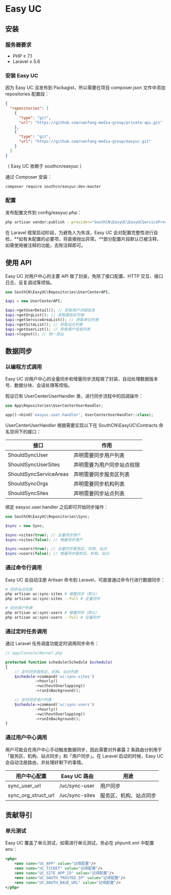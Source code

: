 # Easy UC

## 安装

### 服务器要求

- PHP ≥ 7.1
- Laravel ≥ 5.6



### 安装 Easy UC

因为 Easy UC 没发布到 Packagist，所以需要在项目 composer.json 文件中添加 repositories 配置段：

```json
{
  "repositories": [
    {
      "type": "git",
      "url": "https://github.com/nanfang-media-group/private-api.git"
    },
    {
      "type": "git",
      "url": "https://github.com/nanfang-media-group/easyuc.git"
    }
  ]
}
```

（ Easy UC 依赖于 southcn/easyuc ）

通过 Composer 安装：

```bash
composer require southcn/easyuc:dev-master
```



### 配置

发布配置文件到 config/easyuc.php：

```bash
php artisan vendor:publish --provider="SouthCN\EasyUC\EasyUCServiceProvider"
```

在 Laravel 框架启动阶段，为避免人为失误，Easy UC 会对配置完整性进行自检，**如有未配置的必要项，将直接抛出异常。**部分配置片段默认已被注释，如需使用被注释的功能，去除注释即可。



## 使用 API

Easy UC 对用户中心的主要 API 做了封装，免除了接口配置、HTTP 交互、接口日志、反复调试等烦恼。

```php
use SouthCN\EasyUC\Repositories\UserCenterAPI;

$api = new UserCenterAPI;

$api->getUserDetail(); // 获取用户详细信息
$api->getOrgList(); // 获取服务区列表
$api->getServiceAreaList(); // 获取单位列表
$api->getSiteList(); // 获取站点列表
$api->getUserList(); // 获取用户信息列表
$api->logout(); // 统一登出
```



## 数据同步

### 以编程方式调用

Easy UC 对用户中心的全量同步和增量同步流程做了封装，自动处理数据版本号、数据分块、会话处理等烦恼。

假设已有 UserCenterUserHandler 类，进行同步流程中的回调操作：

```php
use App\Repositories\UserCenterUserHandler;

app()->bind('easyuc.user.handler', UserCenterUserHandler::class);
```

UserCenterUserHandler 根据需要实现以下在 SouthCN\EasyUC\Contracts 命名空间下的接口：

| 接口 | 作用 |
| ---- | ---- |
| ShouldSyncUser     | 声明需要同步用户列表 |
| ShouldSyncUserSites     |   声明需要为用户同步站点权限   |
| ShouldSyncServiceAreas     |   声明需要同步服务区列表   |
| ShouldSyncOrgs     |   声明需要同步机构列表   |
| ShouldSyncSites     |   声明需要同步站点列表   |

绑定 easyuc.user.handler 之后即可开始同步操作：

```php
use SouthCN\EasyUC\Repositories\Sync;

$sync = new Sync;

$sync->sites(true); // 全量同步用户
$sync->sites(false); // 增量同步用户

$sync->users(true); // 全量同步服务区、机构、站点
$sync->users(false); // 增量同步服务区、机构、站点
```



### 通过命令行调用

Easy UC 会自动注册 Artisan 命令到 Laravel，可直接通过命令行进行数据同步：

```bash
# 同步站点列表
php artisan uc:sync-sites # 增量同步（默认）
php artisan uc:sync-sites --full # 全量同步

# 同步用户列表
php artisan uc:sync-users # 增量同步（默认）
php artisan uc:sync-users --full # 全量同步
```



### 通过定时任务调用

通过 Laravel 任务调度功能定时调用同步命令：

```php
// app/Console/Kernel.php

protected function schedule(Schedule $schedule)
{
    // 定时同步服务区、机构、站点列表
    $schedule->command('uc:sync-sites')
             ->hourly()
             ->withoutOverlapping()
             ->runInBackground();

    // 定时同步用户列表
    $schedule->command('uc:sync-users')
             ->hourly()
             ->withoutOverlapping()
             ->runInBackground();
}
```



### 通过用户中心调用

用户可能会在用户中心手动触发数据同步，因此需要对外暴露 2 条路由分别用于「服务区、机构、站点同步」和「用户同步」。在 Laravel 启动的时候，Easy UC 会自动注册路由，并处理好剩下的事情。

| 用户中心配置        | Easy UC 路由   | 用途                   |
| ------------------- | -------------- | ---------------------- |
| sync_user_url       | /uc/sync-user  | 用户同步               |
| sync_org_struct_url | /uc/sync-sites | 服务区、机构、站点同步 |



## 贡献导引

### 单元测试

Easy UC 覆盖了单元测试，如需进行单元测试，务必在 phpunit.xml 中配置 env：

```xml
<php>
    <env name="UC_APP" value="记得配置"/>
    <env name="UC_TICKET" value="记得配置"/>
    <env name="UC_SITE_APP_ID" value="记得配置"/>
    <env name="UC_OAUTH_TRUSTED_IP" value="记得配置"/>
    <env name="UC_OAUTH_BASE_URL" value="记得配置"/>
</php>
```

